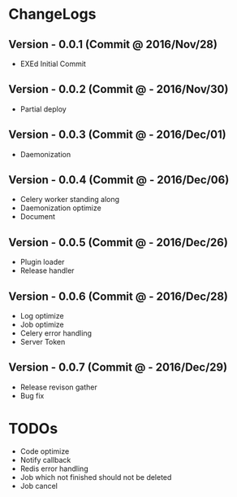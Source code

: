 # ChangeLogs
## Version - 0.0.1 (Commit @ 2016/Nov/28)
- EXEd Initial Commit

## Version - 0.0.2 (Commit @ - 2016/Nov/30)
- Partial deploy

## Version - 0.0.3 (Commit @ - 2016/Dec/01)
- Daemonization

## Version - 0.0.4 (Commit @ - 2016/Dec/06)
- Celery worker standing along
- Daemonization optimize
- Document

## Version - 0.0.5 (Commit @ - 2016/Dec/26)
- Plugin loader
- Release handler

## Version - 0.0.6 (Commit @ - 2016/Dec/28)
- Log optimize
- Job optimize
- Celery error handling
- Server Token

## Version - 0.0.7 (Commit @ - 2016/Dec/29)
- Release revison gather
- Bug fix

# TODOs
- Code optimize
- Notify callback
- Redis error handling
- Job which not finished should not be deleted
- Job cancel
